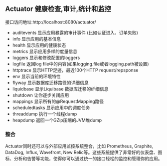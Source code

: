 ##  Actuator 健康检查,审计,统计和监控
接口访问地址:http://localhost:8080/actuator/

* auditevents	    显示应用暴露的审计事件 (比如认证进入、订单失败)
* info	            显示应用的基本信息
* health	        显示应用的健康状态
* metrics	        显示应用多样的度量信息
* loggers	        显示和修改配置的loggers
* logfile	        返回log file中的内容(如果logging.file或者logging.path被设置)
* httptrace	        显示HTTP足迹，最近100个HTTP request/repsponse
* env	            显示当前的环境特性
* flyway	        显示数据库迁移路径的详细信息
* liquidbase	    显示Liquibase 数据库迁移的纤细信息
* shutdown	        让你逐步关闭应用
* mappings	        显示所有的@RequestMapping路径
* scheduledtasks	显示应用中的调度任务
* threaddump	    执行一个线程dump
* heapdump	        返回一个GZip压缩的JVM堆dump


### 整合
Actuator同时还可以与外部应用监控系统整合，比如 Prometheus, Graphite, DataDog, Influx, Wavefront, New Relic等。这些系统提供了非常好的仪表盘、图标、分析和告警等功能，使得你可以通过统一的接口轻松的监控和管理你的应用。


